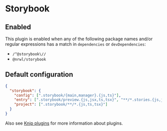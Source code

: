 # Storybook

## Enabled

This plugin is enabled when any of the following package names and/or regular expressions has a match in `dependencies`
or `devDependencies`:

- `/^@storybook\//`
- `@nrwl/storybook`

## Default configuration

```json
{
  "storybook": {
    "config": [".storybook/{main,manager}.{js,ts}"],
    "entry": [".storybook/preview.{js,jsx,ts,tsx}", "**/*.stories.{js,jsx,ts,tsx}"],
    "project": [".storybook/**/*.{js,ts,tsx}"]
  }
}
```

Also see [Knip plugins][1] for more information about plugins.

[1]: https://github.com/webpro/knip/blob/next/README.md#plugins
